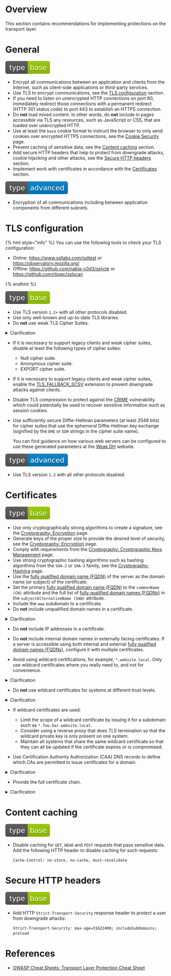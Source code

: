# Overview

This section contains recommendations for implementing protections on the transport layer.

# General

<div align="left">
<img src="/.gitbook/assets/type-base-icon.svg">
</div>

- Encrypt all communications between an application and clients from the Internet, such as client-side applications or third-party services.
- Use TLS to encrypt communications, see the [TLS configuration](#tls-configuration) section.
- If you need to listen on unencrypted HTTP connections on port 80, immediately redirect those connections with a permanent redirect (HTTP 301 status code) to port 443 to establish an HTTPS connection.
- Do **not** load mixed content. In other words, do **not** include in pages accessible via TLS any resources, such as JavaScript or CSS, that are loaded over unencrypted HTTP.
- Use at least the `base` cookie format to instruct the browser to only send cookies over encrypted HTTPS connections, see the [Cookie Security](/Web%20Application/Cookie%20Security/README.md) page.
- Prevent caching of sensitive data, see the [Content caching](#content-caching) section.
- Add secure HTTP headers that help to protect from downgrade attacks, cookie hijacking and other attacks, see the [Secure HTTP headers](#secure-http-headers) section.
- Implement work with certificates in accordance with the [Certificates](#certificates) section.

<div align="left">
<img src="/.gitbook/assets/type-advanced-icon.svg">
</div>

- Encryption of all communications including between application components from different subnets.

# TLS configuration


{% hint style="info" %}
You can use the following tools to check your TLS configuration:

- Online: https://www.ssllabs.com/ssltest or https://observatory.mozilla.org/
- Offline: https://github.com/nabla-c0d3/sslyze or https://github.com/rbsec/sslscan

{% endhint %}

<div align="left">
<img src="/.gitbook/assets/type-base-icon.svg">
</div>

- Use TLS version `1.2+` with all other protocols disabled.
- Use only well-known and up-to-date TLS libraries.
- Do **not** use weak TLS Cipher Suites.

<details>
<summary>Clarification</summary>

Enable only GCM cipher suites.

You can use [https://ssl-config.mozilla.org](https://ssl-config.mozilla.org/) to select the software you are using and create a configuration file that is secure and compatible with a wide variety of browser versions and server software.
</details>

- If it is necessary to support legacy clients and weak cipher suites, disable at least the following types of cipher suites:

    - Null cipher suite.
    - Anonymous cipher suite.
    - EXPORT cipher suite.

- If it is necessary to support legacy clients and weak cipher suites, enable the [TLS_FALLBACK_SCSV](https://www.rfc-editor.org/rfc/rfc7507) extension to prevent downgrade attacks against clients.
- Disable TLS compression to protect against the [CRIME](https://threatpost.com/crime-attack-uses-compression-ratio-tls-requests-side-channel-hijack-secure-sessions-091312/77006/) vulnerability which could potentially be used to recover sensitive information such as session cookies.
- Use sufficiently secure Diffie-Hellman parameters (at least 2048 bits) for cipher suites that use the ephemeral Diffie-Hellman key exchange (signified by the `DHE` or `EDH` strings in the cipher suite name).

    You can find guidance on how various web servers can be configured to use these generated parameters at the [Weak DH](https://weakdh.org/sysadmin.html) website.

<div align="left">
<img src="/.gitbook/assets/type-advanced-icon.svg">
</div>

- Use TLS version `1.3` with all other protocols disabled.

# Certificates

<div align="left">
<img src="/.gitbook/assets/type-base-icon.svg">
</div>

- Use only cryptographically strong algorithms to create a signature, see the [Cryptography: Encryption](/Web%20Application/Cryptography/Encryption/README.md) page.
- Generate keys of the proper size to provide the desired level of security, see the [Cryptography: Encryption](/Web%20Application/Cryptography/Encryption/README.md) page.
- Comply with requirements from the [Cryptography: Cryptographic Keys Management](/Web%20Application/Cryptography/Cryptographic%20Keys%20Management/README.md) page.
- Use strong cryptographic hashing algorithms such as hashing algorithms from the `SHA-2` or `SHA-3` family, see the [Cryptography: Hashing](/Web%20Application/Cryptography/Hashing/README.md) page.
- Use the [fully qualified domain name (FQDN)](https://en.wikipedia.org/wiki/Fully_qualified_domain_name) of the server as the domain name (or subject) of the certificate.
- Set the primary [fully qualified domain name (FQDN)](https://en.wikipedia.org/wiki/Fully_qualified_domain_name) to the `commonName (CN)` attribute and the full list of [fully qualified domain names (FQDNs)](https://en.wikipedia.org/wiki/Fully_qualified_domain_name) in the `subjectAlternativeName (SAN)` attribute.
- Include the `www` subdomain to a certificate.
- Do **not** include unqualified domain names in a certificate.

<details>
<summary>Clarification</summary>

A fully qualified hostname is a name that includes a DNS domain name as a suffix, while an unqualified hostname does not have a domain suffix. So, for example, `api.website.local` is a fully qualified DNS name, while `api` is an unqualified name.
</details>

- Do **not** include IP addresses in a certificate.
- Do **not** include internal domain names in externally facing certificates. If a server is accessible using both internal and external [fully qualified domain names (FQDNs)](https://en.wikipedia.org/wiki/Fully_qualified_domain_name), configure it with multiple certificates.


- Avoid using wildcard certifications, for example, `*.website.local`. Only use wildcard certificates where you really need to, and not for convenience.

<details>
<summary>Clarification</summary>

When multiple systems share a wildcard certificate, the likelihood that the private key for the certificate has been compromised increases because the key may be present on multiple systems. Additionally, the value of such a key is significantly increased, making it a more attractive target for attackers.
</details>

-  Do **not** use wildcard certificates for systems at different trust levels.

<details>
<summary>Clarification</summary>

**The same trust level**

- Two VPN gateways could use a shared wildcard certificate.
- Multiple instances of a web application could share a certificate.

**Different trust levels**

- A VPN gateway and a public webserver should not share a wildcard certificate.
- A public web server and an internal server should not share a wildcard certificate.
</details>

- If wildcard certificates are used:

    - Limit the scope of a wildcard certificate by issuing it for a subdomain such as `*.foo.bar.website.local`.
    - Consider using a reverse proxy that does TLS termination so that the wildcard private key is only present on one system.
    - Maintain all systems that share the same wildcard certificate so that they can all be updated if the certificate expires or is compromised.

- Use Certification Authority Authorization (CAA) DNS records to define which CAs are permitted to issue certificates for a domain.

<details>
<summary>Clarification</summary>

Certification Authority Authorization (CAA) DNS records contain a list of CAs, and any CA who is not included in that list should refuse to issue a certificate for a domain. This can help to prevent an attacker from obtaining unauthorized certificates for a domain through a less-reputable CA.

Where it is applied to all subdomains, it can also be useful from an administrative perspective by limiting which CAs administrators or developers are able to use, and by preventing them from obtaining unauthorized wildcard certificates.
</details>

- Provide the full certificate chain.

<details>
<summary>Clarification</summary>

If a user does not know or trust intermediate CAs, the certificate validation will fail, even if a user trusts an ultimate root CA. Since a user can not establish a chain of trust between a certificate and the root, the validation will fail. To avoid this, any intermediate certificates should be provided alongside the main certificate.
</details>

# Content caching

<div align="left">
<img src="/.gitbook/assets/type-base-icon.svg">
</div>

- Disable caching for `GET`, `HEAD` and `POST` requests that pass sensitive data. Add the following HTTP header to disable caching for such requests:

    ```
    Cache-Control: no-store, no-cache, must-revalidate
    ```

# Secure HTTP headers

<div align="left">
<img src="/.gitbook/assets/type-base-icon.svg">
</div>

- Add HTTP `Strict-Transport-Security` response header to protect a user from downgrade attacks:

    ```
    Strict-Transport-Security: max-age=31622400; includeSubDomains; preload
    ```

# References

- [OWASP Cheat Sheets: Transport Layer Protection Cheat Sheet](https://cheatsheetseries.owasp.org/cheatsheets/Transport_Layer_Protection_Cheat_Sheet.html)

